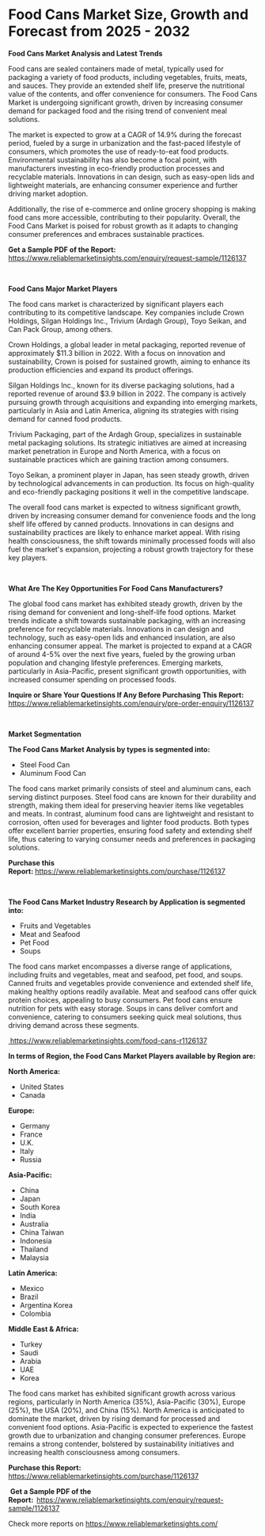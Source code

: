<p><h1>Food Cans Market Size, Growth and Forecast from 2025 - 2032</h1></p><p><strong>Food Cans Market Analysis and Latest Trends</strong></p>
<p><p>Food cans are sealed containers made of metal, typically used for packaging a variety of food products, including vegetables, fruits, meats, and sauces. They provide an extended shelf life, preserve the nutritional value of the contents, and offer convenience for consumers. The Food Cans Market is undergoing significant growth, driven by increasing consumer demand for packaged food and the rising trend of convenient meal solutions.</p><p>The market is expected to grow at a CAGR of 14.9% during the forecast period, fueled by a surge in urbanization and the fast-paced lifestyle of consumers, which promotes the use of ready-to-eat food products. Environmental sustainability has also become a focal point, with manufacturers investing in eco-friendly production processes and recyclable materials. Innovations in can design, such as easy-open lids and lightweight materials, are enhancing consumer experience and further driving market adoption.</p><p>Additionally, the rise of e-commerce and online grocery shopping is making food cans more accessible, contributing to their popularity. Overall, the Food Cans Market is poised for robust growth as it adapts to changing consumer preferences and embraces sustainable practices.</p></p>
<p><strong>Get a Sample PDF of the Report:&nbsp;</strong> <a href="https://www.reliablemarketinsights.com/enquiry/request-sample/1126137?utm_campaign=2302&utm_medium=2&utm_source=Github&utm_content=ia&utm_term=15022025&utm_id=food-cans">https://www.reliablemarketinsights.com/enquiry/request-sample/1126137</a></p>
<p>&nbsp;</p>
<p><strong>Food Cans Major Market Players</strong></p>
<p><p>The food cans market is characterized by significant players each contributing to its competitive landscape. Key companies include Crown Holdings, Silgan Holdings Inc., Trivium (Ardagh Group), Toyo Seikan, and Can Pack Group, among others. </p><p>Crown Holdings, a global leader in metal packaging, reported revenue of approximately $11.3 billion in 2022. With a focus on innovation and sustainability, Crown is poised for sustained growth, aiming to enhance its production efficiencies and expand its product offerings. </p><p>Silgan Holdings Inc., known for its diverse packaging solutions, had a reported revenue of around $3.9 billion in 2022. The company is actively pursuing growth through acquisitions and expanding into emerging markets, particularly in Asia and Latin America, aligning its strategies with rising demand for canned food products.</p><p>Trivium Packaging, part of the Ardagh Group, specializes in sustainable metal packaging solutions. Its strategic initiatives are aimed at increasing market penetration in Europe and North America, with a focus on sustainable practices which are gaining traction among consumers. </p><p>Toyo Seikan, a prominent player in Japan, has seen steady growth, driven by technological advancements in can production. Its focus on high-quality and eco-friendly packaging positions it well in the competitive landscape.</p><p>The overall food cans market is expected to witness significant growth, driven by increasing consumer demand for convenience foods and the long shelf life offered by canned products. Innovations in can designs and sustainability practices are likely to enhance market appeal. With rising health consciousness, the shift towards minimally processed foods will also fuel the market's expansion, projecting a robust growth trajectory for these key players.</p></p>
<p>&nbsp;</p>
<p><strong>What Are The Key Opportunities For Food Cans Manufacturers?</strong></p>
<p><p>The global food cans market has exhibited steady growth, driven by the rising demand for convenient and long-shelf-life food options. Market trends indicate a shift towards sustainable packaging, with an increasing preference for recyclable materials. Innovations in can design and technology, such as easy-open lids and enhanced insulation, are also enhancing consumer appeal. The market is projected to expand at a CAGR of around 4-5% over the next five years, fueled by the growing urban population and changing lifestyle preferences. Emerging markets, particularly in Asia-Pacific, present significant growth opportunities, with increased consumer spending on processed foods.</p></p>
<p><strong>Inquire or Share Your Questions If Any Before Purchasing This Report:</strong> <a href="https://www.reliablemarketinsights.com/enquiry/pre-order-enquiry/1126137?utm_campaign=2302&utm_medium=2&utm_source=Github&utm_content=ia&utm_term=15022025&utm_id=food-cans">https://www.reliablemarketinsights.com/enquiry/pre-order-enquiry/1126137</a></p>
<p>&nbsp;</p>
<p><strong>Market Segmentation</strong></p>
<p><strong>The Food Cans Market Analysis by types is segmented into:</strong></p>
<p><ul><li>Steel Food Can</li><li>Aluminum Food Can</li></ul></p>
<p><p>The food cans market primarily consists of steel and aluminum cans, each serving distinct purposes. Steel food cans are known for their durability and strength, making them ideal for preserving heavier items like vegetables and meats. In contrast, aluminum food cans are lightweight and resistant to corrosion, often used for beverages and lighter food products. Both types offer excellent barrier properties, ensuring food safety and extending shelf life, thus catering to varying consumer needs and preferences in packaging solutions.</p></p>
<p><strong>Purchase this Report:&nbsp;</strong><a href="https://www.reliablemarketinsights.com/purchase/1126137?utm_campaign=2302&utm_medium=2&utm_source=Github&utm_content=ia&utm_term=15022025&utm_id=food-cans">https://www.reliablemarketinsights.com/purchase/1126137</a></p>
<p>&nbsp;</p>
<p><strong>The Food Cans Market Industry Research by Application is segmented into:</strong></p>
<p><ul><li>Fruits and Vegetables</li><li>Meat and Seafood</li><li>Pet Food</li><li>Soups</li></ul></p>
<p><p>The food cans market encompasses a diverse range of applications, including fruits and vegetables, meat and seafood, pet food, and soups. Canned fruits and vegetables provide convenience and extended shelf life, making healthy options readily available. Meat and seafood cans offer quick protein choices, appealing to busy consumers. Pet food cans ensure nutrition for pets with easy storage. Soups in cans deliver comfort and convenience, catering to consumers seeking quick meal solutions, thus driving demand across these segments.</p></p>
<p><a href="https://www.reliablemarketinsights.com/food-cans-r1126137?utm_campaign=2302&utm_medium=2&utm_source=Github&utm_content=ia&utm_term=15022025&utm_id=food-cans">&nbsp;https://www.reliablemarketinsights.com/food-cans-r1126137</a></p>
<p><strong>In terms of Region, the Food Cans Market Players available by Region are:</strong></p>
<p>
    <p> <strong> North America: </strong>
        <ul>
            <li>United States</li>
            <li>Canada</li>
        </ul>
        </p> 
    <p> <strong> Europe: </strong>
        <ul>
            <li>Germany</li>
            <li>France</li>
            <li>U.K.</li>
            <li>Italy</li>
            <li>Russia</li>
        </ul>
        </p> 
    <p> <strong> Asia-Pacific: </strong>
        <ul>
            <li>China</li>
            <li>Japan</li>
            <li>South Korea</li>
            <li>India</li>
            <li>Australia</li>
            <li>China Taiwan</li>
            <li>Indonesia</li>
            <li>Thailand</li>
            <li>Malaysia</li>
        </ul>
        </p> 
    <p> <strong> Latin America: </strong>
        <ul>
            <li>Mexico</li>
            <li>Brazil</li>
            <li>Argentina Korea</li>
            <li>Colombia</li>
        </ul>
        </p> 
    <p> <strong> Middle East & Africa: </strong>
        <ul>
            <li>Turkey</li>
            <li>Saudi</li>
            <li>Arabia</li>
            <li>UAE</li>
            <li>Korea</li>
        </ul>
    </p>
    </p>
<p><p>The food cans market has exhibited significant growth across various regions, particularly in North America (35%), Asia-Pacific (30%), Europe (25%), the USA (20%), and China (15%). North America is anticipated to dominate the market, driven by rising demand for processed and convenient food options. Asia-Pacific is expected to experience the fastest growth due to urbanization and changing consumer preferences. Europe remains a strong contender, bolstered by sustainability initiatives and increasing health consciousness among consumers.</p></p>
<p><strong>Purchase this Report: </strong><a href="https://www.reliablemarketinsights.com/purchase/1126137?utm_campaign=2302&utm_medium=2&utm_source=Github&utm_content=ia&utm_term=15022025&utm_id=food-cans">https://www.reliablemarketinsights.com/purchase/1126137</a></p>
<p>&nbsp;<strong>Get a Sample PDF of the Report:&nbsp;&nbsp;</strong><a href="https://www.reliablemarketinsights.com/enquiry/request-sample/1126137?utm_campaign=2302&utm_medium=2&utm_source=Github&utm_content=ia&utm_term=15022025&utm_id=food-cans">https://www.reliablemarketinsights.com/enquiry/request-sample/1126137</a></p>
<p><strong></strong></p>
<p>Check more reports on <a href="https://www.reliablemarketinsights.com/?utm_campaign=2302&utm_medium=2&utm_source=Github&utm_content=ia&utm_term=15022025&utm_id=food-cans">https://www.reliablemarketinsights.com/</a></p>